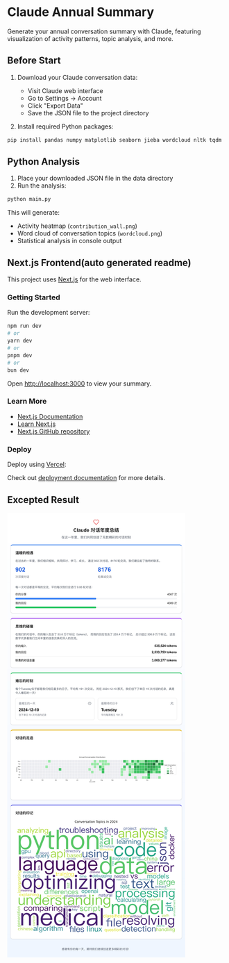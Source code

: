 # Claude Annual Summary

Generate your annual conversation summary with Claude, featuring visualization of activity patterns, topic analysis, and more.

## Before Start

1. Download your Claude conversation data:
   - Visit Claude web interface
   - Go to Settings -> Account
   - Click "Export Data"
   - Save the JSON file to the project directory

2. Install required Python packages:
```bash
pip install pandas numpy matplotlib seaborn jieba wordcloud nltk tqdm
```

## Python Analysis

1. Place your downloaded JSON file in the data directory
2. Run the analysis:
```bash
python main.py
```

This will generate:
- Activity heatmap (`contribution_wall.png`)
- Word cloud of conversation topics (`wordcloud.png`)
- Statistical analysis in console output

## Next.js Frontend(auto generated readme)

This project uses [Next.js](https://nextjs.org) for the web interface.

### Getting Started

Run the development server:

```bash
npm run dev
# or
yarn dev
# or
pnpm dev
# or
bun dev
```

Open [http://localhost:3000](http://localhost:3000) to view your summary.

### Learn More

- [Next.js Documentation](https://nextjs.org/docs)
- [Learn Next.js](https://nextjs.org/learn)
- [Next.js GitHub repository](https://github.com/vercel/next.js)

### Deploy

Deploy using [Vercel](https://vercel.com/new?utm_medium=default-template&filter=next.js&utm_source=create-next-app&utm_campaign=create-next-app-readme):

Check out [deployment documentation](https://nextjs.org/docs/app/building-your-application/deploying) for more details.

## Excepted Result
![Image](./asset/demo.jpeg)